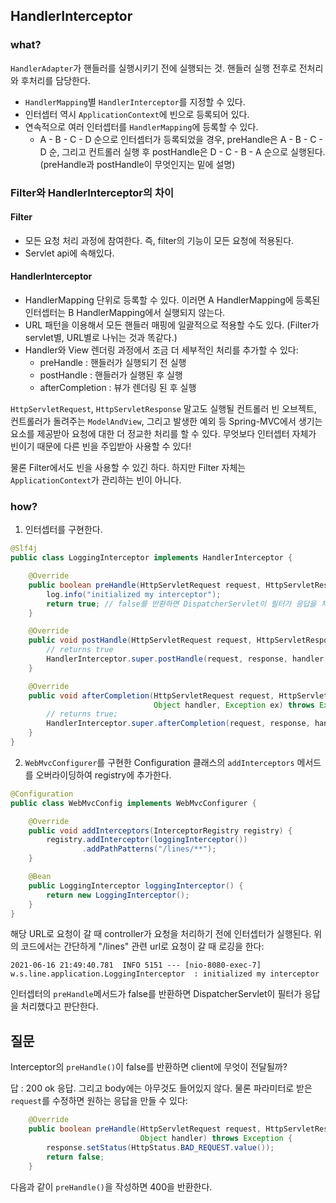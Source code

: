 
## HandlerInterceptor

### what?
`HandlerAdapter`가 핸들러를 실행시키기 전에 실행되는 것.
핸들러 실행 전후로 전처리와 후처리를 담당한다.

* `HandlerMapping`별 `HandlerInterceptor`를 지정할 수 있다.
* 인터셉터 역시 `ApplicationContext`에 빈으로 등록되어 있다.
* 연속적으로 여러 인터셉터를 `HandlerMapping`에 등록할 수 있다.
    * A - B - C - D 순으로 인터셉터가 등록되었을 경우, preHandle은 A - B - C - D 순, 그리고 컨트롤러 실행 후 postHandle은 D - C - B - A 순으로 실행된다. (preHandle과 postHandle이 무엇인지는 밑에 설명)

### Filter와 HandlerInterceptor의 차이

#### Filter
* 모든 요청 처리 과정에 참여한다. 즉, filter의 기능이 모든 요청에 적용된다.
* Servlet api에 속해있다.

#### HandlerInterceptor
* HandlerMapping 단위로 등록할 수 있다. 이러면 A HandlerMapping에 등록된 인터셉터는 B HandlerMapping에서 실행되지 않는다.
* URL 패턴을 이용해서 모든 핸들러 매핑에 일괄적으로 적용할 수도 있다. (Filter가 servlet별, URL별로 나뉘는 것과 똑같다.)
* Handler와 View 렌더링 과정에서 조금 더 세부적인 처리를 추가할 수 있다:
    * preHandle : 핸들러가 실행되기 전 실행
    * postHandle : 핸들러가 실행된 후 실행
    * afterCompletion : 뷰가 렌더링 된 후 실행
    
`HttpServletRequest`, `HttpServletResponse` 말고도 실행될 컨트롤러 빈 오브젝트, 컨트롤러가 돌려주는
`ModelAndView`, 그리고 발생한 예외 등 Spring-MVC에서 생기는 요소를 제공받아 요청에 대한 더 정교한 처리를 할 수 있다.
무엇보다 인터셉터 자체가 빈이기 때문에 다른 빈을 주입받아 사용할 수 있다!

물론 Filter에서도 빈을 사용할 수 있긴 하다. 하지만 Filter 자체는 `ApplicationContext`가 관리하는 빈이 아니다.

### how?

1. 인터셉터를 구현한다.
```java
@Slf4j
public class LoggingInterceptor implements HandlerInterceptor {

    @Override
    public boolean preHandle(HttpServletRequest request, HttpServletResponse response, Object handler) throws Exception {
        log.info("initialized my interceptor");
        return true; // false를 반환하면 DispatcherServlet이 필터가 응답을 처리했다고 판단한다.
    }

    @Override
    public void postHandle(HttpServletRequest request, HttpServletResponse response, Object handler, ModelAndView modelAndView) throws Exception {
        // returns true
        HandlerInterceptor.super.postHandle(request, response, handler, modelAndView);
    }

    @Override
    public void afterCompletion(HttpServletRequest request, HttpServletResponse response,
                                Object handler, Exception ex) throws Exception {
        // returns true;
        HandlerInterceptor.super.afterCompletion(request, response, handler, ex);
    }
}
```

2. `WebMvcConfigurer`를 구현한 Configuration 클래스의 `addInterceptors` 메서드를 오버라이딩하여 registry에 추가한다.
```java
@Configuration
public class WebMvcConfig implements WebMvcConfigurer {

    @Override
    public void addInterceptors(InterceptorRegistry registry) {
        registry.addInterceptor(loggingInterceptor())
                .addPathPatterns("/lines/**");
    }

    @Bean
    public LoggingInterceptor loggingInterceptor() {
        return new LoggingInterceptor();
    }
}
```

해당 URL로 요청이 갈 때 controller가 요청을 처리하기 전에 인터셉터가 실행된다.
위의 코드에서는 간단하게 "/lines" 관련 url로 요청이 갈 때 로깅을 한다:

`2021-06-16 21:49:40.781  INFO 5151 --- [nio-8080-exec-7] w.s.line.application.LoggingInterceptor  : initialized my interceptor`

인터셉터의 `preHandle`메서드가 false를 반환하면 DispatcherServlet이 필터가 응답을 처리했다고 판단한다.

## 질문
Interceptor의 `preHandle()`이 false를 반환하면 client에 무엇이 전달될까?

답 : 200 ok 응답. 그리고 body에는 아무것도 들어있지 않다. 물론 파라미터로 받은 `request`를 수정하면 원하는 응답을 만들 수 있다:
```java
    @Override
    public boolean preHandle(HttpServletRequest request, HttpServletResponse response,
                             Object handler) throws Exception {
        response.setStatus(HttpStatus.BAD_REQUEST.value());
        return false;
    }
```
다음과 같이 `preHandle()`을 작성하면 400을 반환한다.

